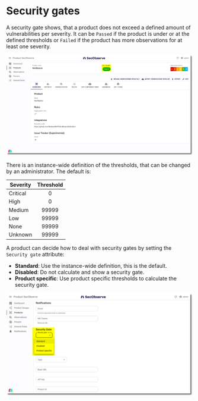 # Security gates

A security gate shows, that a product does not exceed a defined amount of vulnerabilities per severity. It can be `Passed` if the product is under or at the defined thresholds or `Failed` if the product has more observations for at least one severity.

![Security Gate Show](../assets/images/screenshot_security_gate_1.png)

There is an instance-wide definition of the thresholds, that can be changed by an administrator. The default is:

| Severity | Threshold |
|----------|:---------:|
| Critical | 0         |
| High     | 0         |
| Medium   | 99999     |
| Low      | 99999     |
| None     | 99999     |
| Unknown   | 99999     |

A product can decide how to deal with security gates by setting the `Security gate` attribute:

* **Standard**: Use the instance-wide definition, this is the default.
* **Disabled**: Do not calculate and show a security gate.
* **Product specific**: Use product specific thresholds to calculate the security gate.

![Security Gate Edit](../assets/images/screenshot_security_gate_2.png)
